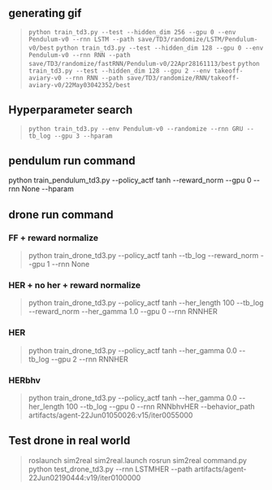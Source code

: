
## generating gif
> ```python train_td3.py --test --hidden_dim 256 --gpu 0 --env Pendulum-v0 --rnn LSTM --path save/TD3/randomize/LSTM/Pendulum-v0/best```
> ```python train_td3.py --test --hidden_dim 128 --gpu 0 --env Pendulum-v0 --rnn RNN --path save/TD3/randomize/fastRNN/Pendulum-v0/22Apr28161113/best```
> ```python train_td3.py --test --hidden_dim 128 --gpu 2 --env takeoff-aviary-v0 --rnn RNN --path save/TD3/randomize/RNN/takeoff-aviary-v0/22May03042352/best```


## Hyperparameter search
> ```python train_td3.py --env Pendulum-v0 --randomize --rnn GRU --tb_log --gpu 3 --hparam```

## pendulum run command

python train_pendulum_td3.py --policy_actf tanh --reward_norm --gpu 0 --rnn None --hparam 


## drone run command

### FF + reward normalize

> python train_drone_td3.py --policy_actf tanh --tb_log --reward_norm --gpu 1 --rnn None

### HER + no her + reward normalize

> python train_drone_td3.py --policy_actf tanh --her_length 100 --tb_log --reward_norm --her_gamma 1.0 --gpu 0 --rnn RNNHER 

### HER

> python train_drone_td3.py --policy_actf tanh --her_gamma 0.0 --tb_log --gpu 2 --rnn RNNHER

### HERbhv
> python train_drone_td3.py --policy_actf tanh --her_gamma 0.0 --her_length 100 --tb_log --gpu 0 --rnn RNNbhvHER --behavior_path artifacts/agent-22Jun01050026:v15/iter0055000

## Test drone in real world

> roslaunch sim2real sim2real.launch
> rosrun sim2real command.py
> python test_drone_td3.py --rnn LSTMHER --path artifacts/agent-22Jun02190444:v19/iter0100000